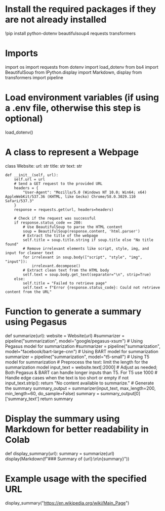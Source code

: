 # Install the required packages if they are not already installed
!pip install python-dotenv beautifulsoup4 requests transformers

# Imports
import os
import requests
from dotenv import load_dotenv
from bs4 import BeautifulSoup
from IPython.display import Markdown, display
from transformers import pipeline

# Load environment variables (if using a .env file, otherwise this step is optional)
load_dotenv()

# A class to represent a Webpage
class Website:
    url: str
    title: str
    text: str

    def __init__(self, url):
        self.url = url
        # Send a GET request to the provided URL
        headers = {
            "User-Agent": "Mozilla/5.0 (Windows NT 10.0; Win64; x64) AppleWebKit/537.36 (KHTML, like Gecko) Chrome/58.0.3029.110 Safari/537.3"
        }
        response = requests.get(url, headers=headers)
        
        # Check if the request was successful
        if response.status_code == 200:
            # Use BeautifulSoup to parse the HTML content
            soup = BeautifulSoup(response.content, 'html.parser')
            # Extract the title of the webpage
            self.title = soup.title.string if soup.title else "No title found"
            # Remove irrelevant elements like script, style, img, and input for cleaner text
            for irrelevant in soup.body(["script", "style", "img", "input"]):
                irrelevant.decompose()
            # Extract clean text from the HTML body
            self.text = soup.body.get_text(separator="\n", strip=True)
        else:
            self.title = "Failed to retrieve page"
            self.text = f"Error {response.status_code}: Could not retrieve content from the URL"


# Function to generate a summary using Pegasus
def summarize(url):
    website = Website(url)
    #summarizer = pipeline("summarization", model="google/pegasus-xsum")  # Using Pegasus model for summarization
    #summarizer = pipeline("summarization", model="facebook/bart-large-cnn")  # Using BART model for summarization
    summarizer = pipeline("summarization", model="t5-small")  # Using T5 model for summarization
    # Preprocess the text: limit the length for the summarization model
    input_text = website.text[:2000]  # Adjust as needed; Both Pegasus & BART can handle longer inputs than T5. For T5 use 1000
    # Handle edge cases when the text is too short or empty
    if not input_text.strip():
        return "No content available to summarize."
    # Generate the summary
    summary_output = summarizer(input_text, max_length=200, min_length=60, do_sample=False)
    summary = summary_output[0]['summary_text']
    return summary

# Display the summary using Markdown for better readability in Colab
def display_summary(url):
    summary = summarize(url)
    display(Markdown(f"### Summary of {url}:\n\n{summary}"))

# Example usage with the specified URL
display_summary("https://en.wikipedia.org/wiki/Main_Page")
